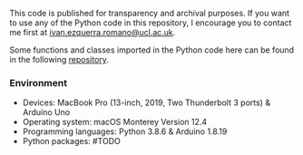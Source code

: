 This code is published for transparency and archival purposes. If you want to use any of the Python code in this repository, I encourage you to contact me first at [ivan.ezquerra.romano@ucl.ac.uk](mailto:ivan.ezquerra.romano@ucl.ac.uk).

Some functions and classes imported in the Python code here can be found in the following [repository](https://github.com/iezqrom/ier-phd-tools).

### Environment

- Devices: MacBook Pro (13-inch, 2019, Two Thunderbolt 3 ports) & Arduino Uno
- Operating system: macOS Monterey Version 12.4
- Programming languages: Python 3.8.6 & Arduino 1.8.19
- Python packages: #TODO